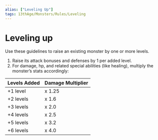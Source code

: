 ```yaml
---
alias: ["Leveling Up"]
tags: 13thAge/Monsters/Rules/Leveling
---
```

# Leveling up

Use these guidelines to raise an existing monster by one or more levels.

1. Raise its attack bonuses and defenses by 1 per added level.
2. For damage, hp, and related special abilities (like healing), multiply the monster’s stats accordingly:

| __Levels Added__ | __Damage Multiplier__ |
|---|---|
| +1 level | x 1.25 |
| +2 levels | x 1.6 |
| +3 levels | x 2.0 |
| +4 levels | x 2.5 |
| +5 levels | x 3.2 |
| +6 levels | x 4.0 |
